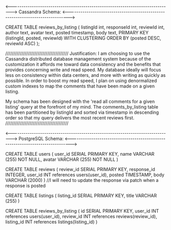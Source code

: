 <------------------------------------------------------------------------------>
Cassandra Schema:
<------------------------------------------------------------------------------>

CREATE TABLE reviews_by_listing
(
listingId int,
responseId int,
reviewId int,
author text,
avatar text,
posted timestamp,
body text,
PRIMARY KEY (listingId, posted, reviewId) WITH CLUSTERING ORDER BY (posted DESC, reviewId ASC)
);

///////////////////////////////////////
Justification: I am choosing to use the Cassandra distributed database management system because of the customization it affords me toward data consistency and the benefits that provides concerning write and read speed. My database ideally will focus less on consistency within data centers, and more with writing as quickly as possible. In order to boost my read speed, I plan on using denormalized custom indexes to map the comments that have been made on a given listing.

My schema has been designed with the 'read all comments for a given listing' query at the forefront of my mind. The comments_by_listing table has been partitioned by listingId and sorted via timestamp in descending order so that my query delivers the most recent reviews first.
///////////////////////////////////////

<------------------------------------------------------------------------------>
PostgreSQL Schema:
<------------------------------------------------------------------------------>

CREATE TABLE users (
user_id SERIAL PRIMARY KEY,
name VARCHAR (255) NOT NULL,
avatar VARCHAR (255) NOT NULL
)

CREATE TABLE reviews (
review_id SERIAL PRIMARY KEY,
response_id INTEGER,
user_id INT references users(user_id),
posted TIMESTAMP,
body VARCHAR (2000)
)
//I will need to update the response via patch when a response is posted

CREATE TABLE listings (
listing_id SERIAL PRIMARY KEY,
title VARCHAR (255)
)

CREATE TABLE reviews_by_listing (
id SERIAL PRIMARY KEY,
user_id INT references users(user_id),
review_id INT references reviews(review_id),
listing_id INT references listings(listing_id)
)
